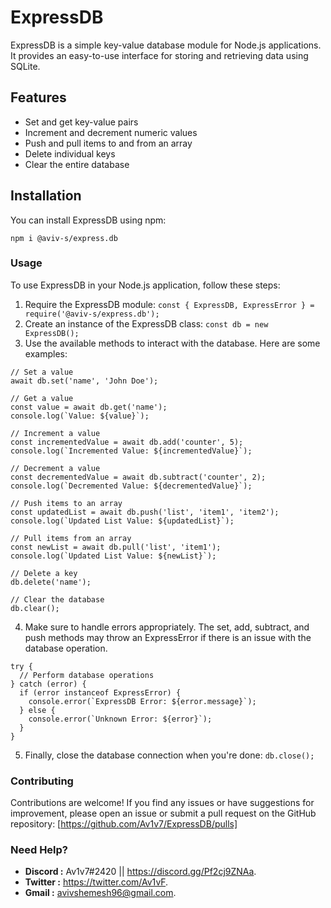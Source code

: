 ﻿# ExpressDB

ExpressDB is a simple key-value database module for Node.js applications. It provides an easy-to-use interface for storing and retrieving data using SQLite.

## Features

- Set and get key-value pairs
- Increment and decrement numeric values
- Push and pull items to and from an array
- Delete individual keys
- Clear the entire database

## Installation

You can install ExpressDB using npm:

```shell
npm i @aviv-s/express.db
```

### Usage
To use ExpressDB in your Node.js application, follow these steps:

1. Require the ExpressDB module: ```const { ExpressDB, ExpressError } = require('@aviv-s/express.db'); ```
2. Create an instance of the ExpressDB class: ```const db = new ExpressDB();```
3. Use the available methods to interact with the database. Here are some examples: 
```
// Set a value
await db.set('name', 'John Doe');

// Get a value
const value = await db.get('name');
console.log(`Value: ${value}`);

// Increment a value
const incrementedValue = await db.add('counter', 5);
console.log(`Incremented Value: ${incrementedValue}`);

// Decrement a value
const decrementedValue = await db.subtract('counter', 2);
console.log(`Decremented Value: ${decrementedValue}`);

// Push items to an array
const updatedList = await db.push('list', 'item1', 'item2');
console.log(`Updated List Value: ${updatedList}`);

// Pull items from an array
const newList = await db.pull('list', 'item1');
console.log(`Updated List Value: ${newList}`);

// Delete a key
db.delete('name');

// Clear the database
db.clear();
```
4. Make sure to handle errors appropriately. The set, add, subtract, and push methods may throw an ExpressError if there is an issue with the database operation.
```
try {
  // Perform database operations
} catch (error) {
  if (error instanceof ExpressError) {
    console.error(`ExpressDB Error: ${error.message}`);
  } else {
    console.error(`Unknown Error: ${error}`);
  }
}

```
5. Finally, close the database connection when you're done: ```db.close();```

### Contributing
Contributions are welcome! If you find any issues or have suggestions for improvement, please open an issue or submit a pull request on the GitHub repository: [https://github.com/Av1v7/ExpressDB/pulls]

### Need Help?

-  **Discord :** Av1v7#2420 || https://discord.gg/Pf2cj9ZNAa.
-  **Twitter :** https://twitter.com/Av1vF.
-  **Gmail :** avivshemesh96@gmail.com.
